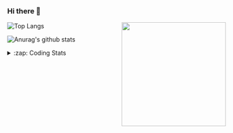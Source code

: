 ### Hi there 👋

<!--
**tao8687/tao8687** is a ✨ _special_ ✨ repository because its `README.md` (this file) appears on your GitHub profile.

Here are some ideas to get you started:

- 🔭 I’m currently working on ...
- 🌱 I’m currently learning ...
- 👯 I’m looking to collaborate on ...
- 🤔 I’m looking for help with ...
- 💬 Ask me about ...
- 📫 How to reach me: ...
- 😄 Pronouns: ...
- ⚡ Fun fact: ...
-->

<img align='right' src="https://media.giphy.com/media/M9gbBd9nbDrOTu1Mqx/giphy.gif" width="240">

  
![Top Langs](https://github-readme-stats.vercel.app/api/top-langs/?username=tao8687&layout=compact&title_color=23238E&text_color=A67D3D)

![Anurag's github stats](https://github-readme-stats.vercel.app/api?username=tao8687&show_icons=true&&text_color=A67D3D&title_color=23238E&show_icons=false&count_private=true&hide=stars)

<details>
  <summary>:zap: Coding Stats</summary>
  <br>
    
<!--START_SECTION:waka-->

```txt
From: 12 June 2025 - To: 19 June 2025

CMake                 2 hrs 48 mins   ███████░░░░░░░░░░░░░░░░░░   27.67 %
C                     2 hrs 44 mins   ██████▓░░░░░░░░░░░░░░░░░░   27.10 %
Makefile              1 hr 32 mins    ███▓░░░░░░░░░░░░░░░░░░░░░   15.13 %
XML                   1 hr            ██▒░░░░░░░░░░░░░░░░░░░░░░   09.95 %
Python                49 mins         ██░░░░░░░░░░░░░░░░░░░░░░░   08.13 %
```

<!--END_SECTION:waka-->
</details>
